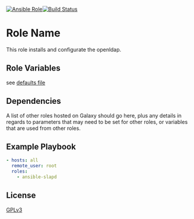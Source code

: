 [![Ansible Role](https://img.shields.io/ansible/role/17826.svg)](https://galaxy.ansible.com/Phill93/slapd/)[![Build Status](https://travis-ci.org/Phill93/ansible-slapd.svg?branch=master)](https://travis-ci.org/Phill93/ansible-slapd)

Role Name
=========

This role installs and configurate the openldap.

Role Variables
--------------

see [defaults file](defaults/main.yml)

Dependencies
------------

A list of other roles hosted on Galaxy should go here, plus any details in regards to parameters that may need to be set for other roles, or variables that are used from other roles.

Example Playbook
----------------

```yaml
- hosts: all
  remote_user: root
  roles:
    - ansible-slapd
```

License
-------

[GPLv3](License.md)
